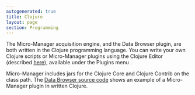 ```yaml
---
autogenerated: true
title: Clojure
layout: page
section: Programming
---
```


The Micro-Manager acquisition engine, and the Data Browser plugin, are
both written in the Clojure programming language. You can write your own
Clojure scripts or Micro-Manager plugins using the Clojure Editor
(described [here](https://github.com/arthuredelstein/clooj)), available
under the Plugins menu .

Micro-Manager includes jars for the Clojure Core and Clojure Contrib on
the class path. The [Data Browser source
code](https://valelab.ucsf.edu/trac/micromanager/browser/plugins/DataBrowser/src/org/micromanager/browser)
shows an example of a Micro-Manager plugin in written Clojure.

